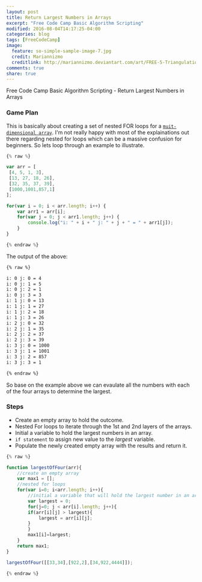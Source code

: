 ```yaml
---
layout: post
title: Return Largest Numbers in Arrays
excerpt: "Free Code Camp Basic Algorithm Scripting"
modified: 2016-08-04T14:17:25-04:00
categories: blog
tags: [FreeCodeCamp]
image:
  feature: so-simple-sample-image-7.jpg
  credit: Mariannizmo
  creditlink: http://mariannizmo.deviantart.com/art/FREE-5-Triangulation-Mosaic-backgrounds-406553032
comments: true
share: true
---
```


Free Code Camp Basic Algorithm Scripting - Return Largest Numbers in Arrays

### Game Plan

This is basically about creating a set of nested FOR loops for a [`muit-dimensional array`](https://developer.mozilla.org/en-US/docs/Web/JavaScript/Guide/Indexed_collections). I'm not really happy with most of the explainations out there regarding nested for loops which can be a massive confusion for beginners.  So lets loop through an example to illustrate.

```Javascript
{% raw %}   

var arr = [
 [4, 5, 1, 3],
 [13, 27, 18, 26],    
 [32, 35, 37, 39],
 [1000,1001,857,1]
];

for(var i = 0; i < arr.length; i++) {
    var arr1 = arr[i];
    for(var j = 0; j < arr1.length; j++) {
        console.log("i: " + i + " j: " + j + " = " + arr1[j]);
    }
}

{% endraw %}
```
The output of the above:

```html
{% raw %} 

i: 0 j: 0 = 4
i: 0 j: 1 = 5
i: 0 j: 2 = 1
i: 0 j: 3 = 3
i: 1 j: 0 = 13
i: 1 j: 1 = 27
i: 1 j: 2 = 18
i: 1 j: 3 = 26
i: 2 j: 0 = 32
i: 2 j: 1 = 35
i: 2 j: 2 = 37
i: 2 j: 3 = 39
i: 3 j: 0 = 1000
i: 3 j: 1 = 1001
i: 3 j: 2 = 857
i: 3 j: 3 = 1

{% endraw %}
```

So base on the example above we can evaulate all the numbers with each of the four arrays to determine the largest.  

### Steps

* Create an empty array to hold the outcome.
* Nested For loops to iterate through the 1st and 2nd layers of the arrays.
* Initial a variable to hold the largest numbers in an array.
* `if statement` to assign new value to the <cite>largest</cite> variable.
* Populate the newly created empty array with the results and return it.

```Javascript
{% raw %} 

function largestOfFour(arr){
	//create an empty array
	var max1 = [];
	//nested for loops
	for(var i=0; i<arr.length; i++){
		//initial a variable that will hold the largest number in an array
		var largest = 0;
		for(j=0; j < arr[i].length; j++){
		if(arr[i][j] > largest){
			largest = arr[i][j];
		}
		}
		max1[i]=largest;
	}
	return max1;
}

largestOfFour([[33,34],[922,2],[34,922,4444]]);

{% endraw %}
```
